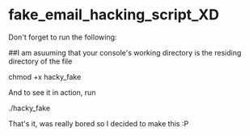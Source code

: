 # fake_email_hacking_script_XD

Don't forget to run the following:


##I am asuuming that your console's working directory is the residing directory of the file


chmod +x hacky_fake

And to see it in action, run

./hacky_fake

That's it, was really bored so I decided to make this :P
